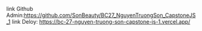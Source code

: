 link Github Admin:https://github.com/SonBeauty/BC27_NguyenTruongSon_CapstoneJS_1
link Deloy: https://bc-27-nguyen-truong-son-capstone-js-1.vercel.app/

